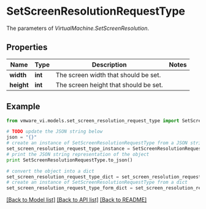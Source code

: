 # SetScreenResolutionRequestType

The parameters of *VirtualMachine.SetScreenResolution*. 

## Properties
Name | Type | Description | Notes
------------ | ------------- | ------------- | -------------
**width** | **int** | The screen width that should be set.  | 
**height** | **int** | The screen height that should be set.  | 

## Example

```python
from vmware_vi.models.set_screen_resolution_request_type import SetScreenResolutionRequestType

# TODO update the JSON string below
json = "{}"
# create an instance of SetScreenResolutionRequestType from a JSON string
set_screen_resolution_request_type_instance = SetScreenResolutionRequestType.from_json(json)
# print the JSON string representation of the object
print SetScreenResolutionRequestType.to_json()

# convert the object into a dict
set_screen_resolution_request_type_dict = set_screen_resolution_request_type_instance.to_dict()
# create an instance of SetScreenResolutionRequestType from a dict
set_screen_resolution_request_type_form_dict = set_screen_resolution_request_type.from_dict(set_screen_resolution_request_type_dict)
```
[[Back to Model list]](../README.md#documentation-for-models) [[Back to API list]](../README.md#documentation-for-api-endpoints) [[Back to README]](../README.md)



